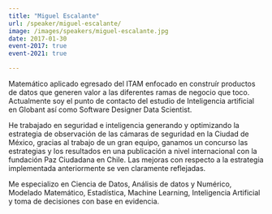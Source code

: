 ```yaml
---
title: "Miguel Escalante"
url: /speaker/miguel-escalante/
image: /images/speakers/miguel-escalante.jpg
date: 2017-01-30
event-2017: true
event-2021: true

---
```



Matemático aplicado egresado del ITAM enfocado en construír productos de datos que generen valor a las diferentes ramas de negocio que toco. Actualmente soy el punto de contacto del estudio de Inteligencia artificial en Globant así como Software Designer Data Scientist.

He trabajado en seguridad e inteligencia generando y optimizando la estrategia de observación de las cámaras de seguridad en la Ciudad de México, gracias al trabajo de un gran equipo, ganamos un concurso las estrategias y los resultados en una publicación a nivel internacional con la fundación Paz Ciudadana en Chile. Las mejoras con respecto a la estrategia implementada anteriormente se ven claramente reflejadas.

Me especializo en Ciencia de Datos, Análisis de datos y Numérico, Modelado Matemático, Estadística, Machine Learning, Inteligencia Artificial y toma de decisiones con base en evidencia.